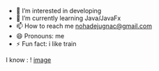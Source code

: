
- 👀 I’m interested in developing 
- 🌱 I’m currently learning Java/JavaFx
- 📫 How to reach me nohadejugnac@gmail.com
- 😄 Pronouns: me
- ⚡ Fun fact: i like train 

I know :
! [image](![image](https://github.com/NDejugnac/NDejugnac/assets/159040295/4aca582b-995a-43f6-86fb-733724df009a))

<!---
NDejugnac/NDejugnac is a ✨ special ✨ repository because its `README.md` (this file) appears on your GitHub profile.
You can click the Preview link to take a look at your changes.
--->
